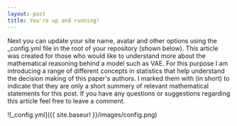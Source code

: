 ```yaml
---
layout: post
title: You're up and running!
---
```


Next you can update your site name, avatar and other options using the _config.yml file in the root of your repository (shown below).
This article was created for those who would like to understand more about the mathematical reasoning behind a model such as VAE. For this purpose I am introducing a range of different concepts in statistics
that help understand the decision making of this paper's  authors. I marked them with (in short) to indicate that they are only a short summery of relevant mathematical statements for this post.
If you have any questions or suggestions  regarding this article feel free to leave a comment.

![_config.yml]({{ site.baseurl }}/images/config.png)
